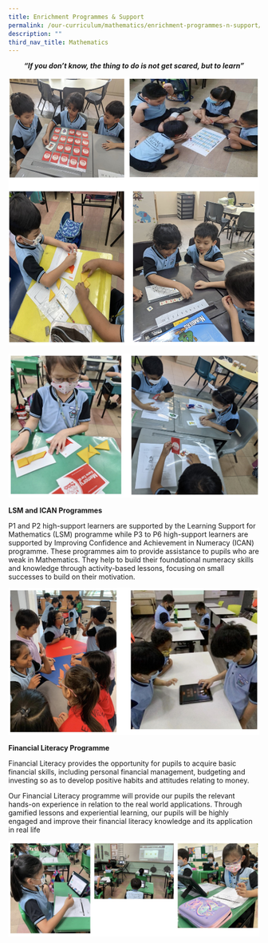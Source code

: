```yaml
---
title: Enrichment Programmes & Support
permalink: /our-curriculum/mathematics/enrichment-programmes-n-support/
description: ""
third_nav_title: Mathematics
---
```

<p style="text-align:center;"><strong><em>“If you don’t know, the thing to do is not get scared, but to learn”
</em></strong></p>

![Enrichment Programmes and Support](/images/Mathematics_1.jpg)

![Enrichment Programmes and Support](/images/Mathematics_2.jpg)

**LSM and ICAN Programmes**  

  

P1 and P2 high-support learners are supported by the Learning Support for Mathematics (LSM) programme while P3 to P6 high-support learners are supported by Improving Confidence and Achievement in Numeracy (ICAN) programme. These programmes aim to provide assistance to pupils who are weak in Mathematics. They help to build their foundational numeracy skills and knowledge through activity-based lessons, focusing on small successes to build on their motivation.

![Enrichment Programmes and Support](/images/Mathematics_3.jpg)

**Financial Literacy Programme**

Financial Literacy provides the opportunity for pupils to acquire basic financial skills, including personal financial management, budgeting and investing so as to develop positive habits and attitudes relating to money.



Our Financial Literacy programme will provide our pupils the relevant hands-on experience in relation to the real world applications. Through gamified lessons and experiential learning, our pupils will be highly engaged and improve their financial literacy knowledge and its application in real life

![Enrichment Programmes and Support](/images/Mathematics_4.jpg)